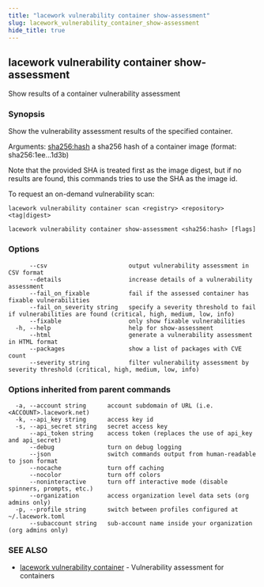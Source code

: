 ```yaml
---
title: "lacework vulnerability container show-assessment"
slug: lacework_vulnerability_container_show-assessment
hide_title: true
---
```


## lacework vulnerability container show-assessment

Show results of a container vulnerability assessment

### Synopsis

Show the vulnerability assessment results of the specified container.

Arguments:
    <sha256:hash> a sha256 hash of a container image (format: sha256:1ee...1d3b)

Note that the provided SHA is treated first as the image digest, but if no results
are found, this commands tries to use the SHA as the image id.

To request an on-demand vulnerability scan:

    lacework vulnerability container scan <registry> <repository> <tag|digest>

```
lacework vulnerability container show-assessment <sha256:hash> [flags]
```

### Options

```
      --csv                       output vulnerability assessment in CSV format
      --details                   increase details of a vulnerability assessment
      --fail_on_fixable           fail if the assessed container has fixable vulnerabilities
      --fail_on_severity string   specify a severity threshold to fail if vulnerabilities are found (critical, high, medium, low, info)
      --fixable                   only show fixable vulnerabilities
  -h, --help                      help for show-assessment
      --html                      generate a vulnerability assessment in HTML format
      --packages                  show a list of packages with CVE count
      --severity string           filter vulnerability assessment by severity threshold (critical, high, medium, low, info)
```

### Options inherited from parent commands

```
  -a, --account string      account subdomain of URL (i.e. <ACCOUNT>.lacework.net)
  -k, --api_key string      access key id
  -s, --api_secret string   secret access key
      --api_token string    access token (replaces the use of api_key and api_secret)
      --debug               turn on debug logging
      --json                switch commands output from human-readable to json format
      --nocache             turn off caching
      --nocolor             turn off colors
      --noninteractive      turn off interactive mode (disable spinners, prompts, etc.)
      --organization        access organization level data sets (org admins only)
  -p, --profile string      switch between profiles configured at ~/.lacework.toml
      --subaccount string   sub-account name inside your organization (org admins only)
```

### SEE ALSO

* [lacework vulnerability container](lacework_vulnerability_container.md)	 - Vulnerability assessment for containers

